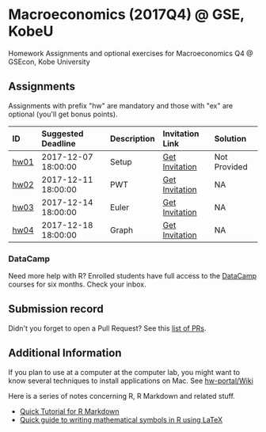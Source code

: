 
Macroeconomics (2017Q4) @ GSE, KobeU
====================================

Homework Assignments and optional exercises for Macroeconomics Q4 @ GSEcon, Kobe University

Assignments
-----------

Assignments with prefix "hw" are mandatory and those with "ex" are optional (you'll get bonus points).

| ID                                           | Suggested Deadline  | Description | Invitation Link                                           | Solution     |
|:---------------------------------------------|:--------------------|:------------|:----------------------------------------------------------|:-------------|
| [hw01](https://github.com/rokko-ma17q4/hw01) | 2017-12-07 18:00:00 | Setup       | [Get Invitation](https://classroom.github.com/a/dwvchs3E) | Not Provided |
| [hw02](https://github.com/rokko-ma17q4/hw02) | 2017-12-11 18:00:00 | PWT         | [Get Invitation](https://classroom.github.com/a/hrUqMBqb) | NA           |
| [hw03](https://github.com/rokko-ma17q4/hw03) | 2017-12-14 18:00:00 | Euler       | [Get Invitation](https://classroom.github.com/a/Iw8kWPRC) | NA           |
| [hw04](https://github.com/rokko-ma17q4/hw04) | 2017-12-18 18:00:00 | Graph       | [Get Invitation](https://classroom.github.com/a/q_RWQ_YI) | NA           |

### DataCamp

Need more help with R? Enrolled students have full access to the [DataCamp](www.datacamp.com) courses for six months. Check your inbox.

Submission record
-----------------

Didn't you forget to open a Pull Request? See this [list of PRs](https://github.com/issues?utf8=%E2%9C%93&q=is%3Apr+user%3Arokko-ma17q4).

Additional Information
----------------------

If you plan to use at a computer at the computer lab, you might want to know several techniques to install applications on Mac. See [hw-portal/Wiki](https://github.com/rokko-ma17q4/hw-portal/wiki)

Here is a series of notes concerning R, R Markdown and related stuff.

-   [Quick Tutorial for R Markdown](https://cdn.rawgit.com/kenjisato/tips/2e4d7a9d/rmarkdown-basic/basic.html)
-   [Quick guide to writing mathematical symbols in R using LaTeX](https://econgit.github.io/en/post/2017/04/latex-codes-for-math/)
